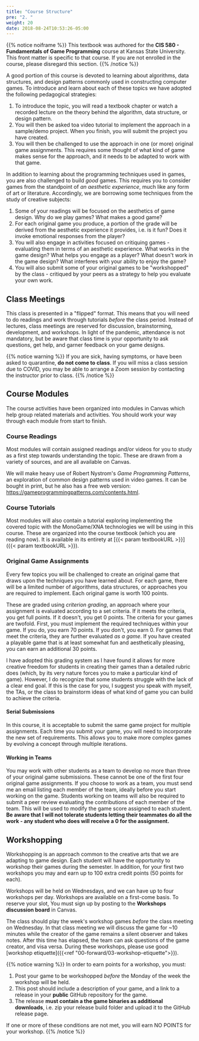 ```yaml
---
title: "Course Structure"
pre: "2. "
weight: 20
date: 2018-08-24T10:53:26-05:00
---
```


{{% notice noiframe %}}
This textbook was authored for the **CIS 580 - Fundamentals of Game Programming** course at Kansas State University.  This front matter is specific to that course.  If you are not enrolled in the course, please disregard this section.
{{% /notice %}}

A good portion of this course is devoted to learning about algorithms, data structures, and design patterns commonly used in constructing computer games.  To introduce and learn about each of these topics we have adopted the following pedagogical strategies:

1.	To introduce the topic, you will read a textbook chapter or watch a recorded lecture on the theory behind the algorithm, data structure, or design pattern.
2.	You will then be asked toa video tutorial to implement the approach in a sample/demo project.  When you finish, you will submit the project you have created.
3.	You will then be challenged to use the approach in one (or more) original game assignments.  This requires some thought of what kind of game makes sense for the approach, and it needs to be adapted to work with that game.

In addition to learning about the programming techniques used in games, you are also challenged to build _good_ games.  This requires you to consider games from the standpoint of _an aesthetic experience_, much like any form of art or literature. Accordingly, we are borrowing some techniques from the study of creative subjects:

1. Some of your readings will be focused on the aesthetics of game design.  Why do we play games?  What makes a good game? 
2. For each original game you produce, a portion of the grade will be derived from the aesthetic experience it provides, i.e. is it fun?  Does it invoke emotional responses from the player?
3. You will also engage in activities focused on critiquing games - evaluating them in terms of an aesthetic experience.  What works in the game design?  What helps you engage as a player?  What doesn't work in the game design?  What interferes with your ability to enjoy the game?
4. You will also submit some of your original games to be "workshopped" by the class - critiqued by your peers as a strategy to help you evaluate your own work.

## Class Meetings
This class is presented in a "flipped" format.  This means that you will need to do readings and work through tutorials _before_ the class period.  Instead of lectures, class meetings are reserved for discussion, brainstorming, development, and workshops. In light of the pandemic, attendance is not mandatory, but be aware that class time is your opportunity to ask questions, get help, and garner feedback on your game designs.

{{% notice warning %}}
If you are sick, having symptoms, or have been asked to quarantine, **do not come to class**.  If you will miss a class session due to COVID, you may be able to arrange a Zoom session by contacting the instructor prior to class.
{{% /notice %}}

## Course Modules
The course activities have been organized into modules in Canvas which help group related materials and activities.  You should work your way through each module from start to finish.

### Course Readings 
Most modules will contain assigned readings and/or videos for you to study as a first step towards understanding the topic.  These are drawn from a variety of sources, and are all available on Canvas.

We will make heavy use of Robert Nystrom's _Game Programming Patterns_, an exploration of common design patterns used in video games.  It can be bought in print, but he also has a free web version: https://gameprogrammingpatterns.com/contents.html.  

### Course Tutorials
Most modules will also contain a tutorial exploring implementing the covered topic with the MonoGame/XNA technologies we will be using in this course.  These are organized into the course textbook (which you are reading now).  It is available in its entirety at [{{< param textbookURL >}}]({{< param textbookURL >}}).  

### Original Game Assignments
Every few topics you will be challenged to create an original game that draws upon the techniques you have learned about. For each game, there will be a limited number of algorithms, data structures, or approaches you are required to implement.  Each original game is worth 100 points. 

These are graded using _criterion grading_, an approach where your assignment is evaluated according to a set criteria.  If it meets the criteria, you get full points.  If it doesn't, you get 0 points.  The criteria for your games are twofold.  First, you must implement the required techniques within your game.  If you do, you earn 70 points.  If you don't, you earn 0. For games that meet the criteria, they are further evaluated _as a game_.  If you have created a playable game that is at least somewhat fun and aesthetically pleasing, you can earn an additional 30 points.

I have adopted this grading system as I have found it allows for more creative freedom for students in creating their games than a detailed rubric does (which, by its very nature forces you to make a particular kind of game).  However, I do recognize that some students struggle with the lack of a clear end goal.  If this is the case for you, I suggest you speak with myself, the TAs, or the class to brainstorm ideas of what kind of game you can build to achieve the criteria.

#### Serial Submissions
In this course, it is acceptable to submit the same game project for multiple assignments. Each time you submit your game, you will need to incorporate the new set of requirements.  This allows you to make more complex games by evolving a concept through multiple iterations.  

#### Working in Teams
You may work with other students as a team to develop no more than three of your original game submissions.  These cannot be one of the first four original game assignments.  If you choose to work as a team, you must send me an email listing each member of the team, ideally before you start working on the game.  Students working on teams will also be required to submit a peer review evaluating the contributions of each member of the team.  This will be used to modify the game score assigned to each student.  **Be aware that I will not tolerate students letting their teammates do all the work - any student who does will receive a 0 for the assignment.**

## Workshopping
Workshopping is an approach common to the creative arts that we are adapting to game design.  Each student will have the opportunity to workshop their games during the semester.  In addition, for your first two workshops you may and earn up to 100 extra credit points (50 points for each).  

Workshops will be held on Wednesdays, and we can have up to four workshops per day.  Workshops are available on a first-come basis.  To reserve your slot, You must sign up by posting to the **Workshops discussion board** in Canvas.  

The class should play the week's workshop games _before_ the class meeting on Wednesday. In that class meeting we will discuss the game for ~10 minutes while the creator of the game remains a silent observer and takes notes.  After this time has elapsed, the team can ask questions of the game creator, and visa versa.  During these workshops, please use good [workshop etiquette]({{<ref "00-forward/03-workshop-etiquette">}}).

{{% notice warning %}}
In order to earn points for a workshop, you must:
1. Post your game to be workshopped _before_ the Monday of the week the workshop will be held.
2. This post should include a description of your game, and a link to a release in your **public** GitHub repository for the game.
3. The release **must contain a the game binaries as additional downloads**, i.e. zip your release build folder and upload it to the GitHub release page.

If one or more of these conditions are not met, you will earn NO POINTS for your workshop. 
{{% /notice %}}
